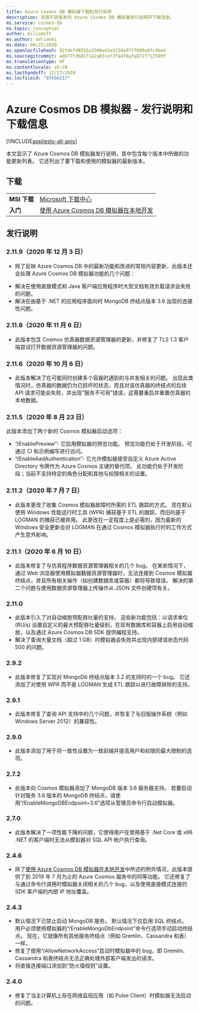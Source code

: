 ```yaml
---
title: Azure Cosmos DB 模拟器下载和发行说明
description: 获取不同版本的 Azure Cosmos DB 模拟器发行说明并下载信息。
ms.service: cosmos-db
ms.topic: conceptual
author: milismsft
ms.author: adrianmi
ms.date: 09/21/2020
ms.openlocfilehash: 92fdef48556a3306ee5e3f10e07ff609a8fc4be4
ms.sourcegitcommit: ad677fdb81f1a2a83ce72fa4f8a3a871f712599f
ms.translationtype: HT
ms.contentlocale: zh-CN
ms.lasthandoff: 12/17/2020
ms.locfileid: "97656217"
---
```

# <a name="azure-cosmos-db-emulator---release-notes-and-download-information"></a>Azure Cosmos DB 模拟器 - 发行说明和下载信息
[!INCLUDE[appliesto-all-apis](includes/appliesto-all-apis.md)]

本文显示了 Azure Cosmos DB 模拟器发行说明，其中包含每个版本中所做的功能更新列表。 它还列出了要下载和使用的模拟器的最新版本。

## <a name="download"></a>下载

| | |
|---------|---------|
|**MSI 下载**|[Microsoft 下载中心](https://aka.ms/cosmosdb-emulator)|
|**入门**|[使用 Azure Cosmos DB 模拟器在本地开发](local-emulator.md)|

## <a name="release-notes"></a>发行说明

### <a name="2119-3-december-2020"></a>2.11.9（2020 年 12 月 3 日）

 - 除了反映 Azure Cosmos DB 中的最新功能和改进的常规内容更新，此版本还会处理 Azure Cosmos DB 模拟器功能的几个问题：
 * 解决在使用直接模式和 Java 客户端应用程序时大型文档有效负载请求会失败的问题。
 * 解决在由基于 .NET 的应用程序面向时 MongoDB 终结点版本 3.6 出现的连接性问题。

### <a name="2118-6-november-2020"></a>2.11.8（2020 年 11 月 6 日）

 - 此版本包含 Cosmos 仿真器数据资源管理器的更新，并修复了 TLS 1.3 客户端尝试打开数据资源管理器的问题。

### <a name="2116-6-october-2020"></a>2.11.6（2020 年 10 月 6 日）

 - 此版本解决了在可能同时创建多个容器时遇到的与并发相关的问题。 出现此类情况时，仿真器的数据仍为已损坏的状态，而且对该仿真器的终结点的后续 API 请求可能会失败，并出现“服务不可用”错误，这需要重启并重置仿真器的本地数据。

### <a name="2115-23-august-2020"></a>2.11.5（2020 年 8 月 23 日）

此版本添加了两个新的 Cosmos 模拟器启动选项： 

* “/EnablePreview”- 它启用模拟器的预览功能。 预览功能仍处于开发阶段，可通过 CI 和示例编写进行访问。
* “/EnableAadAuthentication”- 它允许模拟器接受自定义 Azure Active Directory 令牌作为 Azure Cosmos 主键的替代项。 此功能仍处于开发阶段；当前不支持特定的角色分配和其他与权限相关的设置。

### <a name="2112-07-july-2020"></a>2.11.2（2020 年 7 月 7 日）

- 此版本更改了收集 Cosmos 模拟器故障时所需的 ETL 跟踪的方式。 现在默认使用 Windows 性能运行时工具 (WPR) 捕获基于 ETL 的跟踪，而旧的基于 LOGMAN 的捕获已被弃用。 此更改在一定程度上是必需的，因为最新的 Windows 安全更新会对 LOGMAN 在通过 Cosmos 模拟器执行时的工作方式产生意外影响。

### <a name="2111-10-june-2020"></a>2.11.1（2020 年 6 月 10 日）

- 此版本修复了与仿真程序数据资源管理器相关的几个 bug。 在某些情况下，通过 Web 浏览器使用模拟器数据资源管理器时，无法连接到 Cosmos 模拟器终结点，并且所有相关操作（如创建数据库或容器）都将导致错误。 解决的第二个问题与使用数据资源管理器上传操作从 JSON 文件创建项有关。

### <a name="2110"></a>2.11.0

- 此版本引入了对自动缩放预配吞吐量的支持。 这些新功能包括：以请求单位 (RU/s) 设置自定义的最大预配吞吐量级别，在现有数据库和容器上启用自动缩放，以及通过 Azure Cosmos DB SDK 提供编程支持。
- 解决了查询大量文档（超过 1 GB）时模拟器会失败并出现内部错误状态代码 500 的问题。

### <a name="292"></a>2.9.2

- 此版本修复了实现对 MongoDb 终结点版本 3.2 的支持时的一个 bug。 它还添加了对使用 WPR 而不是 LOGMAN 生成 ETL 跟踪以进行故障排除的支持。

### <a name="291"></a>2.9.1

- 此版本修复了查询 API 支持中的几个问题，并恢复了与旧版操作系统（例如 Windows Server 2012）的兼容性。

### <a name="290"></a>2.9.0

- 此版本添加了用于将一致性设置为一致前缀并提高用户和权限的最大限制的选项。

### <a name="272"></a>2.7.2

- 此版本向 Cosmos 模拟器添加了 MongoDB 版本 3.6 服务器支持。 若要启动针对服务 3.6 版本的 MongoDB 终结点，请使用“/EnableMongoDBEndpoint=3.6”选项从管理员命令行启动模拟器。

### <a name="270"></a>2.7.0

- 此版本解决了一项性能下降的问题，它使得用户在使用基于 .Net Core 或 x86 .NET 的客户端时无法从模拟器对 SQL API 帐户执行查询。

### <a name="246"></a>2.4.6

- 除了[使用 Azure Cosmos DB 模拟器在本地开发](local-emulator.md)中所述的例外情况，此版本提供了到 2019 年 7 月为止的 Azure Cosmos 服务中的同等功能。 它还修复了与通过命令行调用时模拟器关闭相关的几个 bug，以及使用直接模式连接的 SDK 客户端的内部 IP 地址覆盖。

### <a name="243"></a>2.4.3

- 默认情况下已禁止启动 MongoDB 服务。 默认情况下仅启用 SQL 终结点。 用户必须使用模拟器的“/EnableMongoDbEndpoint”命令行选项手动启动终结点。 现在，它就像所有其他服务终结点（例如 Gremlin、Cassandra 和表）一样。
- 修复了使用“/AllowNetworkAccess”启动时模拟器中的 bug，即 Gremlin、Cassandra 和表终结点无法正确处理外部客户端发出的请求。
- 将直接连接端口添加到“防火墙规则”设置。

### <a name="240"></a>2.4.0

- 修复了当主计算机上存在网络监视应用（如 Pulse Client）时模拟器无法启动的问题。
